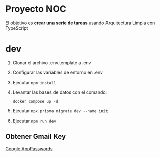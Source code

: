 # Proyecto NOC

El objetivo es **crear una serie de tareas** usando Arquitectura Limpia con TypeScript

# dev
1. Clonar el archivo .env.template a .env 
2. Configurar las variables de entorno en .env 
3. Ejecutar ```npm install```
4. Levantar las bases de datos con el comando:

    ```
    docker compose up -d
    ```
5. Ejecutar ```npx prisma migrate dev --name init```
6. Ejecutar ```npm run dev```

## Obtener Gmail Key

[Google AppPasswords](https://myaccount.google.com/u/0/apppasswords)
